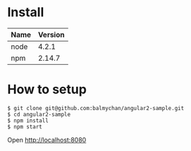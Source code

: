 # Install

|Name|Version|
| --- | --- |
|node|4.2.1|
|npm|2.14.7|

# How to setup

```
$ git clone git@github.com:balmychan/angular2-sample.git
$ cd angular2-sample
$ npm install
$ npm start
```

Open [http://localhost:8080](http://localhost:8080)
